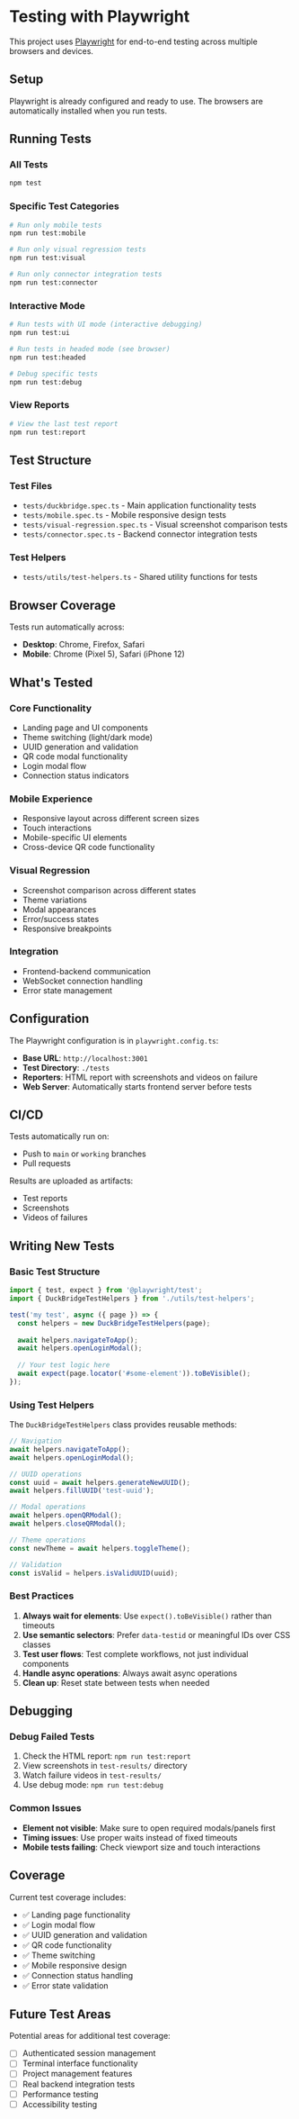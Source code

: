 # Testing with Playwright

This project uses [Playwright](https://playwright.dev/) for end-to-end testing across multiple browsers and devices.

## Setup

Playwright is already configured and ready to use. The browsers are automatically installed when you run tests.

## Running Tests

### All Tests
```bash
npm test
```

### Specific Test Categories
```bash
# Run only mobile tests
npm run test:mobile

# Run only visual regression tests
npm run test:visual

# Run only connector integration tests
npm run test:connector
```

### Interactive Mode
```bash
# Run tests with UI mode (interactive debugging)
npm run test:ui

# Run tests in headed mode (see browser)
npm run test:headed

# Debug specific tests
npm run test:debug
```

### View Reports
```bash
# View the last test report
npm run test:report
```

## Test Structure

### Test Files

- `tests/duckbridge.spec.ts` - Main application functionality tests
- `tests/mobile.spec.ts` - Mobile responsive design tests
- `tests/visual-regression.spec.ts` - Visual screenshot comparison tests
- `tests/connector.spec.ts` - Backend connector integration tests

### Test Helpers

- `tests/utils/test-helpers.ts` - Shared utility functions for tests

## Browser Coverage

Tests run automatically across:
- **Desktop**: Chrome, Firefox, Safari
- **Mobile**: Chrome (Pixel 5), Safari (iPhone 12)

## What's Tested

### Core Functionality
- Landing page and UI components
- Theme switching (light/dark mode)
- UUID generation and validation
- QR code modal functionality
- Login modal flow
- Connection status indicators

### Mobile Experience
- Responsive layout across different screen sizes
- Touch interactions
- Mobile-specific UI elements
- Cross-device QR code functionality

### Visual Regression
- Screenshot comparison across different states
- Theme variations
- Modal appearances
- Error/success states
- Responsive breakpoints

### Integration
- Frontend-backend communication
- WebSocket connection handling
- Error state management

## Configuration

The Playwright configuration is in `playwright.config.ts`:

- **Base URL**: `http://localhost:3001`
- **Test Directory**: `./tests`
- **Reporters**: HTML report with screenshots and videos on failure
- **Web Server**: Automatically starts frontend server before tests

## CI/CD

Tests automatically run on:
- Push to `main` or `working` branches
- Pull requests

Results are uploaded as artifacts:
- Test reports
- Screenshots
- Videos of failures

## Writing New Tests

### Basic Test Structure
```typescript
import { test, expect } from '@playwright/test';
import { DuckBridgeTestHelpers } from './utils/test-helpers';

test('my test', async ({ page }) => {
  const helpers = new DuckBridgeTestHelpers(page);
  
  await helpers.navigateToApp();
  await helpers.openLoginModal();
  
  // Your test logic here
  await expect(page.locator('#some-element')).toBeVisible();
});
```

### Using Test Helpers
The `DuckBridgeTestHelpers` class provides reusable methods:

```typescript
// Navigation
await helpers.navigateToApp();
await helpers.openLoginModal();

// UUID operations
const uuid = await helpers.generateNewUUID();
await helpers.fillUUID('test-uuid');

// Modal operations
await helpers.openQRModal();
await helpers.closeQRModal();

// Theme operations
const newTheme = await helpers.toggleTheme();

// Validation
const isValid = helpers.isValidUUID(uuid);
```

### Best Practices

1. **Always wait for elements**: Use `expect().toBeVisible()` rather than timeouts
2. **Use semantic selectors**: Prefer `data-testid` or meaningful IDs over CSS classes
3. **Test user flows**: Test complete workflows, not just individual components
4. **Handle async operations**: Always await async operations
5. **Clean up**: Reset state between tests when needed

## Debugging

### Debug Failed Tests
1. Check the HTML report: `npm run test:report`
2. View screenshots in `test-results/` directory
3. Watch failure videos in `test-results/`
4. Use debug mode: `npm run test:debug`

### Common Issues
- **Element not visible**: Make sure to open required modals/panels first
- **Timing issues**: Use proper waits instead of fixed timeouts
- **Mobile tests failing**: Check viewport size and touch interactions

## Coverage

Current test coverage includes:
- ✅ Landing page functionality
- ✅ Login modal flow
- ✅ UUID generation and validation
- ✅ QR code functionality
- ✅ Theme switching
- ✅ Mobile responsive design
- ✅ Connection status handling
- ✅ Error state validation

## Future Test Areas

Potential areas for additional test coverage:
- [ ] Authenticated session management
- [ ] Terminal interface functionality
- [ ] Project management features
- [ ] Real backend integration tests
- [ ] Performance testing
- [ ] Accessibility testing